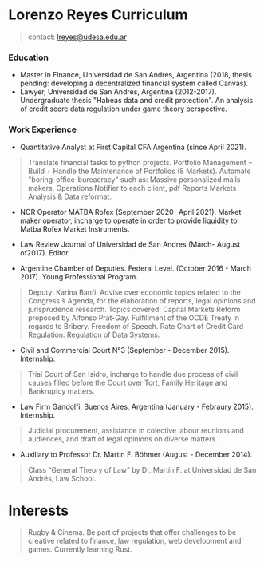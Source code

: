 # Lorenzo Reyes Curriculum

> contact: lreyes@udesa.edu.ar

### Education
* Master in Finance, Universidad de San Andrés, Argentina (2018, thesis pending: developing a decentralized financial system called Canvas).
* Lawyer, Universidad de San Andrés, Argentina (2012-2017). Undergraduate thesis "Habeas data and credit protection". An analysis of credit score data regulation under game theory perspective.

### Work Experience
* Quantitative Analyst at First Capital CFA Argentina (since April 2021).
> Translate financial tasks to python projects. Portfolio Management = Build + Handle the Maintenance of Portfolios (8 Markets).
> Automate "boring-office-bureacracy" such as: Massive personalized mails makers, Operations Notifier to each client, pdf Reports Markets Analysis & Data reformat.
* NOR Operator MATBA Rofex (September 2020- April 2021). Market maker operator, incharge to operate in order to provide liquidity to Matba Rofex Market Instruments.

* Law Review Journal of Universidad de San Andres (March- August of2017). Editor.

* Argentine Chamber of Deputies. Federal Level. (October 2016 - March 2017). Young Professional Program. 
> Deputy: Karina Banfi.
> Advise over economic topics related to the Congress ́s Agenda, for the elaboration of reports, legal opinions and jurisprudence research.
> Topics covered: Capital Markets Reform proposed by Alfonso Prat-Gay. Fulfillment of the OCDE Treaty in regards to Bribery. Freedom of Speech. Rate Chart of Credit Card Regulation. Regulation of Data Systems.

* Civil and Commercial Court N°3 (September - December 2015). Internship.
> Trial Court of San Isidro, incharge to handle due process of civil causes filled before the Court over
Tort, Family Heritage and Bankruptcy matters.

* Law Firm Gandolfi, Buenos Aires, Argentina (January - Febraury 2015). Internship.
> Judicial procurement, assistance in colective labour reunions and audiences, and draft of legal opinions on diverse matters.

* Auxiliary to Professor Dr. Martin F. Böhmer (August - December 2014).
>Class “General Theory of Law” by Dr. Martín F. at Universidad de San Andrés, Law School.

# Interests
> Rugby & Cinema. 
> Be part of projects that offer challenges to be creative related to finance, law regulation, web development and games.
> Currently learning Rust.
